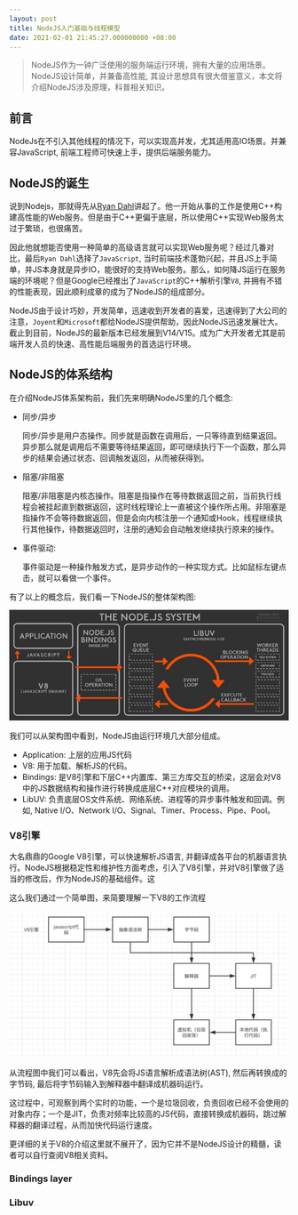 ```yaml
---
layout: post
title: NodeJS入门基础与线程模型
date: 2021-02-01 21:45:27.000000000 +08:00
---
```


> NodeJS作为一钟广泛使用的服务端运行环境，拥有大量的应用场景。NodeJS设计简单，并兼备高性能, 其设计思想具有很大借鉴意义，本文将介绍NodeJS涉及原理，科普相关知识。

## 前言

NodeJs在不引入其他线程的情况下，可以实现高并发，尤其适用高IO场景。并兼容JavaScript, 前端工程师可快速上手，提供后端服务能力。

## NodeJS的诞生

说到Nodejs，那就得先从[Ryan Dahl](https://en.wikipedia.org/wiki/Ryan_Dahl)讲起了。他一开始从事的工作是使用C++构建高性能的Web服务。但是由于C++更偏于底层，所以使用C++实现Web服务太过于繁琐，也很痛苦。

因此他就想能否使用一种简单的高级语言就可以实现Web服务呢？经过几番对比，最后`Ryan Dahl`选择了`JavaScript`, 当时前端技术蓬勃兴起，并且JS上手简单，并JS本身就是异步IO，能很好的支持Web服务。那么，如何降JS运行在服务端的环境呢？但是Google已经推出了`JavaScript`的C++解析引擎`V8`, 并拥有不错的性能表现，因此顺利成章的成为了NodeJS的组成部分。

NodeJS由于设计巧妙，开发简单，迅速收到开发者的喜爱，迅速得到了大公司的注意，`Joyent`和`Microsoft`都给NodeJS提供帮助，因此NodeJS迅速发展壮大。截止到目前，NodeJS的最新版本已经发展到V14/V15。成为广大开发者尤其是前端开发人员的快速、高性能后端服务的首选运行环境。

## NodeJS的体系结构

在介绍NodeJS体系架构前，我们先来明确NodeJS里的几个概念:

* 同步/异步
  
  同步/异步是用户态操作。同步就是函数在调用后，一只等待直到结果返回。异步那么就是调用后不需要等待结果返回，即可继续执行下一个函数，那么异步的结果会通过状态、回调触发返回，从而被获得到。

* 阻塞/非阻塞
  
  阻塞/非阻塞是内核态操作。阻塞是指操作在等待数据返回之前，当前执行线程会被挂起直到数据返回，这时线程理论上一直被这个操作所占用。非阻塞是指操作不会等待数据返回，但是会向内核注册一个通知或Hook，线程继续执行其他操作，待数据返回时，注册的通知会自动触发继续执行原来的操作。

* 事件驱动:
  
  事件驱动是一种操作触发方式，是异步动作的一种实现方式。比如鼠标左键点击，就可以看做一个事件。

有了以上的概念后，我们看一下NodeJS的整体架构图:

![NodeJS架构](/images/nodejs/node-1.png)

我们可以从架构图中看到，NodeJS由运行环境几大部分组成。

* Application: 上层的应用JS代码
* V8: 用于加载、解析JS的代码。
* Bindings: 是V8引擎和下层C++内置库、第三方库交互的桥梁，这层会对V8中的JS数据结构和操作进行转换成底层C++对应模块的调用。
* LibUV: 负责底层OS文件系统、网络系统、进程等的异步事件触发和回调。例如, Native I/O、Network I/O、Signal、Timer、Process、Pipe、Pool。

### V8引擎

大名鼎鼎的Google V8引擎，可以快速解析JS语言, 并翻译成各平台的机器语言执行。NodeJS根据稳定性和维护性方面考虑，引入了V8引擎，并对V8引擎做了适当的修改后，作为NodeJS的基础组件。这

这么我们通过一个简单图，来简要理解一下V8的工作流程

![V8解析流程图](/images/nodejs/v8.jpeg)

从流程图中我们可以看出，V8先会将JS语言解析成语法树(AST), 然后再转换成的字节码, 最后将字节码输入到解释器中翻译成机器码运行。

这过程中，可观察到两个实时的功能，一个是垃圾回收，负责回收已经不会使用的对象内存；一个是JIT，负责对频率比较高的JS代码，直接转换成机器码，跳过解释器的翻译过程，从而加快代码运行速度。

更详细的关于V8的介绍这里就不展开了，因为它并不是NodeJS设计的精髓，读者可以自行查阅V8相关资料。

### Bindings layer


### Libuv

